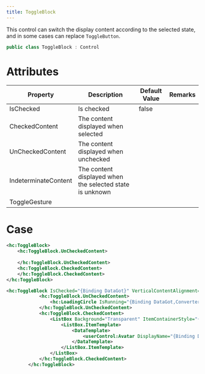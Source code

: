 ```yaml
---
title: ToggleBlock
---
```


This control can switch the display content according to the selected state, and in some cases can replace `ToggleButton`.

```cs
public class ToggleBlock : Control
```

# Attributes
|Property|Description|Default Value|Remarks|
|-|-|-|-|
|IsChecked|Is checked|false||
|CheckedContent|The content displayed when selected|||
|UnCheckedContent|The content displayed when unchecked|||
|IndeterminateContent|The content displayed when the selected state is unknown||||
|ToggleGesture|||||
# Case

```xml
<hc:ToggleBlock>
    <hc:ToggleBlock.UnCheckedContent>
        
    </hc:ToggleBlock.UnCheckedContent>
    <hc:ToggleBlock.CheckedContent>
    </hc:ToggleBlock.CheckedContent>
</hc:ToggleBlock>
```

``` XML
<hc:ToggleBlock IsChecked="{Binding DataGot}" VerticalContentAlignment="Stretch" HorizontalContentAlignment="Stretch">
            <hc:ToggleBlock.UnCheckedContent>
                <hc:LoadingCircle IsRunning="{Binding DataGot,Converter={StaticResource Boolean2BooleanReConverter}}"/>
            </hc:ToggleBlock.UnCheckedContent>
            <hc:ToggleBlock.CheckedContent>
                <ListBox Background="Transparent" ItemContainerStyle="{StaticResource ListBoxItemCustom}" BorderThickness="0" ItemsSource="{Binding DataList}" ItemsPanel="{StaticResource FluidMoveBehaviorWrapPanelItemsPanelTemplate}">
                    <ListBox.ItemTemplate>
                        <DataTemplate>
                            <userControl:Avatar DisplayName="{Binding DisplayName}" Link="{Binding Link}" Source="{Binding AvatarUri}"/>
                        </DataTemplate>
                    </ListBox.ItemTemplate>
                </ListBox>
            </hc:ToggleBlock.CheckedContent>
        </hc:ToggleBlock>
```